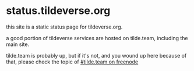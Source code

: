 # status.tildeverse.org

this site is a static status page for tildeverse.org. 

a good portion of tildeverse services are hosted on tilde.team, including the main site.

tilde.team is probably up, but if it's not, and you wound up here because of that, please check the topic of [#tilde.team on freenode](http://webchat.freenode.net/?channels=%23tilde.team)
